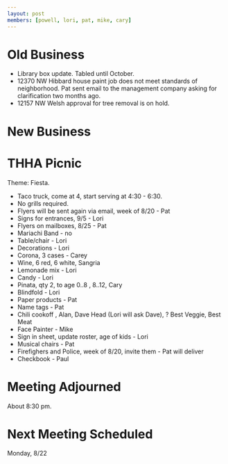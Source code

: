 ```yaml
---
layout: post
members: [powell, lori, pat, mike, cary]
---
```

# Old Business
* Library box update.  Tabled until October.
* 12370 NW Hibbard house paint job does not meet standards of neighborhood.  Pat sent email to the management company asking for clarification two months ago.
* 12157 NW Welsh approval for tree removal is on hold.

# New Business

# THHA Picnic

Theme: Fiesta. 

* Taco truck, come at 4, start serving at 4:30 - 6:30.
* No grills required.
* Flyers will be sent again via email, week of 8/20 - Pat
* Signs for entrances,  9/5 - Lori 
* Flyers on mailboxes, 8/25 - Pat
* Mariachi Band - no
* Table/chair - Lori
* Decorations - Lori
* Corona, 3 cases - Carey
* Wine, 6 red, 6 white, Sangria
* Lemonade mix - Lori
* Candy - Lori
* Pinata, qty 2, to age 0..8 , 8..12, Cary
* Blindfold - Lori
* Paper products - Pat
* Name tags - Pat
* Chili cookoff , Alan, Dave Head (Lori will ask Dave), ?  Best Veggie, Best Meat
* Face Painter - Mike
* Sign in sheet, update roster, age of kids - Lori
* Musical chairs - Pat
* Firefighers and Police, week of 8/20, invite them - Pat will deliver
* Checkbook - Paul

# Meeting Adjourned
About 8:30 pm.

# Next Meeting Scheduled
Monday, 8/22
